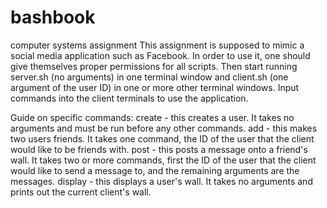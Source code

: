 # bashbook
computer systems assignment
This assignment is supposed to mimic a social media application such as Facebook. In order to use it, one should give themselves proper permissions for all scripts. 
Then start running server.sh (no arguments) in one terminal window and client.sh (one argument of the user ID) in one or more other terminal windows. Input commands into the client terminals to use the application.

Guide on specific commands:
create - this creates a user. It takes no arguments and must be run before any other commands.
add - this makes two users friends. It takes one command, the ID of the user that the client would like to be friends with.
post - this posts a message onto a friend's wall. It takes two or more commands, first the ID of the user that the client would like to send a message to, and the remaining arguments are the messages.
display - this displays a user's wall. It takes no arguments and prints out the current client's wall.
